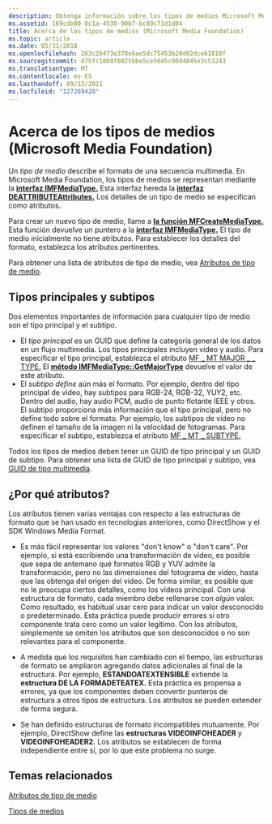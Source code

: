 ```yaml
---
description: Obtenga información sobre los tipos de medios Microsoft Media Foundation. Un tipo de medio describe el formato de una secuencia multimedia.
ms.assetid: 169cdb00-0c1a-4530-90b7-bc89c71d1d04
title: Acerca de los tipos de medios (Microsoft Media Foundation)
ms.topic: article
ms.date: 05/31/2018
ms.openlocfilehash: 263c2b473e378e6ae5dc75453b20d02dce61818f
ms.sourcegitcommit: d75fc10b9f0825bbe5ce5045c90d4045e3c53243
ms.translationtype: MT
ms.contentlocale: es-ES
ms.lasthandoff: 09/13/2021
ms.locfileid: "127269428"
---
```

# <a name="about-media-types-microsoft-media-foundation"></a>Acerca de los tipos de medios (Microsoft Media Foundation)

Un *tipo de medio* describe el formato de una secuencia multimedia. En Microsoft Media Foundation, los tipos de medios se representan mediante la [**interfaz IMFMediaType.**](/windows/desktop/api/mfobjects/nn-mfobjects-imfmediatype) Esta interfaz hereda la [**interfaz DEATTRIBUTEAttributes.**](/windows/desktop/api/mfobjects/nn-mfobjects-imfattributes) Los detalles de un tipo de medio se especifican como atributos.

Para crear un nuevo tipo de medio, llame a [**la función MFCreateMediaType.**](/windows/desktop/api/mfapi/nf-mfapi-mfcreatemediatype) Esta función devuelve un puntero a la [**interfaz IMFMediaType.**](/windows/desktop/api/mfobjects/nn-mfobjects-imfmediatype) El tipo de medio inicialmente no tiene atributos. Para establecer los detalles del formato, establezca los atributos pertinentes.

Para obtener una lista de atributos de tipo de medio, vea [Atributos de tipo de medio](media-type-attributes.md).

## <a name="major-types-and-subtypes"></a>Tipos principales y subtipos

Dos elementos importantes de información para cualquier tipo de medio son el tipo principal y el subtipo.

-   El *tipo principal* es un GUID que define la categoría general de los datos en un flujo multimedia. Los tipos principales incluyen vídeo y audio. Para especificar el tipo principal, establezca el atributo [MF \_ MT MAJOR \_ \_ TYPE.](mf-mt-major-type-attribute.md) El [**método IMFMediaType::GetMajorType**](/windows/desktop/api/mfobjects/nf-mfobjects-imfmediatype-getmajortype) devuelve el valor de este atributo.
-   El *subtipo define* aún más el formato. Por ejemplo, dentro del tipo principal de vídeo, hay subtipos para RGB-24, RGB-32, YUY2, etc. Dentro del audio, hay audio PCM, audio de punto flotante IEEE y otros. El subtipo proporciona más información que el tipo principal, pero no define todo sobre el formato. Por ejemplo, los subtipos de vídeo no definen el tamaño de la imagen ni la velocidad de fotogramas. Para especificar el subtipo, establezca el atributo [MF \_ MT \_ SUBTYPE.](mf-mt-subtype-attribute.md)

Todos los tipos de medios deben tener un GUID de tipo principal y un GUID de subtipo. Para obtener una lista de GUID de tipo principal y subtipo, vea [GUID de tipo multimedia](media-type-guids.md).

## <a name="why-attributes"></a>¿Por qué atributos?

Los atributos tienen varias ventajas con respecto a las estructuras de formato que se han usado en tecnologías anteriores, como DirectShow y el SDK Windows Media Format.

-   Es más fácil representar los valores "don't know" o "don't care". Por ejemplo, si está escribiendo una transformación de vídeo, es posible que sepa de antemano qué formatos RGB y YUV admite la transformación, pero no las dimensiones del fotograma de vídeo, hasta que las obtenga del origen del vídeo. De forma similar, es posible que no le preocupa ciertos detalles, como los vídeos principal. Con una estructura de formato, cada miembro debe rellenarse con *algún* valor. Como resultado, es habitual usar cero para indicar un valor desconocido o predeterminado. Esta práctica puede producir errores si otro componente trata cero como un valor legítimo. Con los atributos, simplemente se omiten los atributos que son desconocidos o no son relevantes para el componente.

-   A medida que los requisitos han cambiado con el tiempo, las estructuras de formato se ampliaron agregando datos adicionales al final de la estructura. Por ejemplo, **ESTANDOATEXTENSIBLE** extiende la **estructura DE LA FORMADETEATEX.** Esta práctica es propensa a errores, ya que los componentes deben convertir punteros de estructura a otros tipos de estructura. Los atributos se pueden extender de forma segura.
-   Se han definido estructuras de formato incompatibles mutuamente. Por ejemplo, DirectShow define las **estructuras VIDEOINFOHEADER** y **VIDEOINFOHEADER2.** Los atributos se establecen de forma independiente entre sí, por lo que este problema no surge.

## <a name="related-topics"></a>Temas relacionados

<dl> <dt>

[Atributos de tipo de medio](media-type-attributes.md)
</dt> <dt>

[Tipos de medios](media-types.md)
</dt> </dl>

 

 



